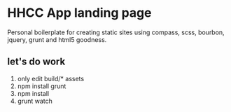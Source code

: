# HHCC App landing page

Personal boilerplate for creating static sites using compass, scss, bourbon, jquery, grunt and html5 goodness.

## let's do work
1.  only edit build/* assets
2.  npm install grunt
3.  npm install
4.  grunt watch